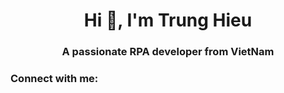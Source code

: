 <h1 align="center">Hi 👋, I'm Trung Hieu</h1>
<h3 align="center">A passionate RPA developer from VietNam</h3>

<h3 align="left">Connect with me:</h3>
<p align="left">
</p>
